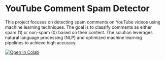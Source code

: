 # YouTube Comment Spam Detector

This project focuses on detecting spam comments on YouTube videos using machine learning techniques. The goal is to classify comments as either spam (1) or non-spam (0) based on their content. The solution leverages natural language processing (NLP) and optimized machine learning pipelines to achieve high accuracy.

[![Open In Colab](https://colab.research.google.com/assets/colab-badge.svg)](https://colab.research.google.com/github/PietroParenti/youtube-comments-classifier/blob/main/Spam_Detector.ipynb**)

